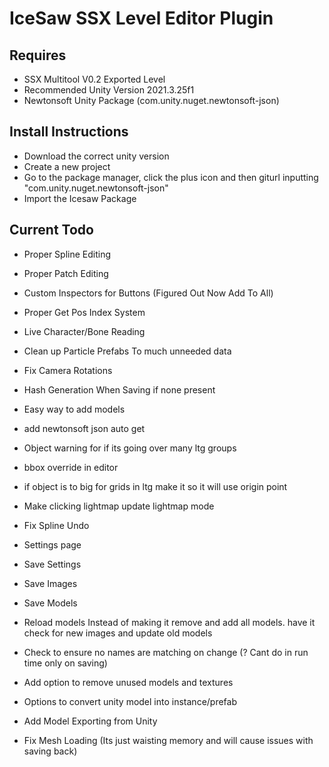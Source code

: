 # IceSaw SSX Level Editor Plugin 

## Requires
- SSX Multitool V0.2 Exported Level
- Recommended Unity Version 2021.3.25f1
- Newtonsoft Unity Package (com.unity.nuget.newtonsoft-json)

## Install Instructions
- Download the correct unity version
- Create a new project
- Go to the package manager, click the plus icon and then giturl inputting "com.unity.nuget.newtonsoft-json"
- Import the Icesaw Package
 
## Current Todo
 - Proper Spline Editing
 - Proper Patch Editing
 - Custom Inspectors for Buttons (Figured Out Now Add To All)
 - Proper Get Pos Index System
 - Live Character/Bone Reading
 - Clean up Particle Prefabs To much unneeded data
 - Fix Camera Rotations
 - Hash Generation When Saving if none present
 - Easy way to add models
 - add newtonsoft json auto get
 - Object warning for if its going over many ltg groups
 - bbox override in editor
 - if object is to big for grids in ltg make it so it will use origin point
 - Make clicking lightmap update lightmap mode
 - Fix Spline Undo
 
 - Settings page
 - Save Settings
 -	Save Images
 -	Save Models
 
 - Reload models Instead of making it remove and add all models. have it check for new images and update old models
 - Check to ensure no names are matching on change (? Cant do in run time only on saving)
 - Add option to remove unused models and textures
 - Options to convert unity model into instance/prefab
 - Add Model Exporting from Unity
 - Fix Mesh Loading (Its just waisting memory and will cause issues with saving back)
